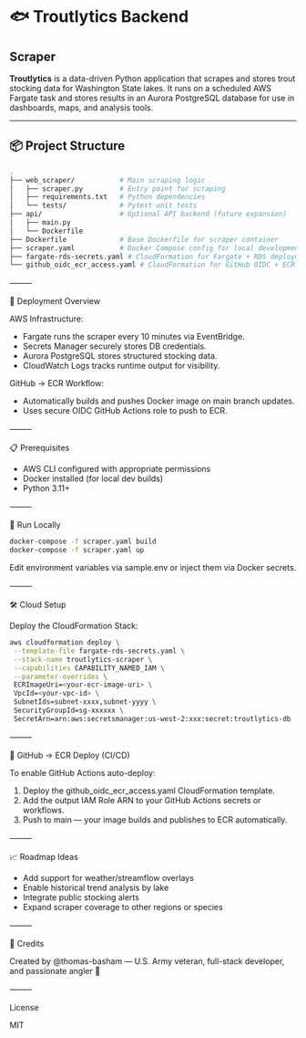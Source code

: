 # 🐟 Troutlytics Backend

## Scraper

**Troutlytics** is a data-driven Python application that scrapes and stores trout stocking data for Washington State lakes. It runs on a scheduled AWS Fargate task and stores results in an Aurora PostgreSQL database for use in dashboards, maps, and analysis tools.

---

## 📦 Project Structure

```bash
.
├── web_scraper/           # Main scraping logic
│   ├── scraper.py         # Entry point for scraping
│   ├── requirements.txt   # Python dependencies
│   └── tests/             # Pytest unit tests
├── api/                   # Optional API backend (future expansion)
│   ├── main.py
│   └── Dockerfile
├── Dockerfile             # Base Dockerfile for scraper container
├── scraper.yaml           # Docker Compose config for local development
├── fargate-rds-secrets.yaml # CloudFormation for Fargate + RDS deployment
└── github_oidc_ecr_access.yaml # CloudFormation for GitHub OIDC + ECR deploy access
```

⸻

🚀 Deployment Overview

AWS Infrastructure:

- Fargate runs the scraper every 10 minutes via EventBridge.
- Secrets Manager securely stores DB credentials.
- Aurora PostgreSQL stores structured stocking data.
- CloudWatch Logs tracks runtime output for visibility.

GitHub → ECR Workflow:

- Automatically builds and pushes Docker image on main branch updates.
- Uses secure OIDC GitHub Actions role to push to ECR.

⸻

📋 Prerequisites

- AWS CLI configured with appropriate permissions
- Docker installed (for local dev builds)
- Python 3.11+

⸻

🧪 Run Locally

```bash
docker-compose -f scraper.yaml build
docker-compose -f scraper.yaml up
```

Edit environment variables via sample.env or inject them via Docker secrets.

⸻

🛠️ Cloud Setup

Deploy the CloudFormation Stack:

```bash
aws cloudformation deploy \
 --template-file fargate-rds-secrets.yaml \
 --stack-name troutlytics-scraper \
 --capabilities CAPABILITY_NAMED_IAM \
 --parameter-overrides \
 ECRImageUri=<your-ecr-image-uri> \
 VpcId=<your-vpc-id> \
 SubnetIds=subnet-xxxx,subnet-yyyy \
 SecurityGroupId=sg-xxxxxx \
 SecretArn=arn:aws:secretsmanager:us-west-2:xxx:secret:troutlytics-db
```

⸻

🔐 GitHub → ECR Deploy (CI/CD)

To enable GitHub Actions auto-deploy:

1. Deploy the github_oidc_ecr_access.yaml CloudFormation template.
2. Add the output IAM Role ARN to your GitHub Actions secrets or workflows.
3. Push to main — your image builds and publishes to ECR automatically.

⸻

📈 Roadmap Ideas

- Add support for weather/streamflow overlays
- Enable historical trend analysis by lake
- Integrate public stocking alerts
- Expand scraper coverage to other regions or species

⸻

🧠 Credits

Created by @thomas-basham — U.S. Army veteran, full-stack developer, and passionate angler 🎣

⸻

License

MIT
